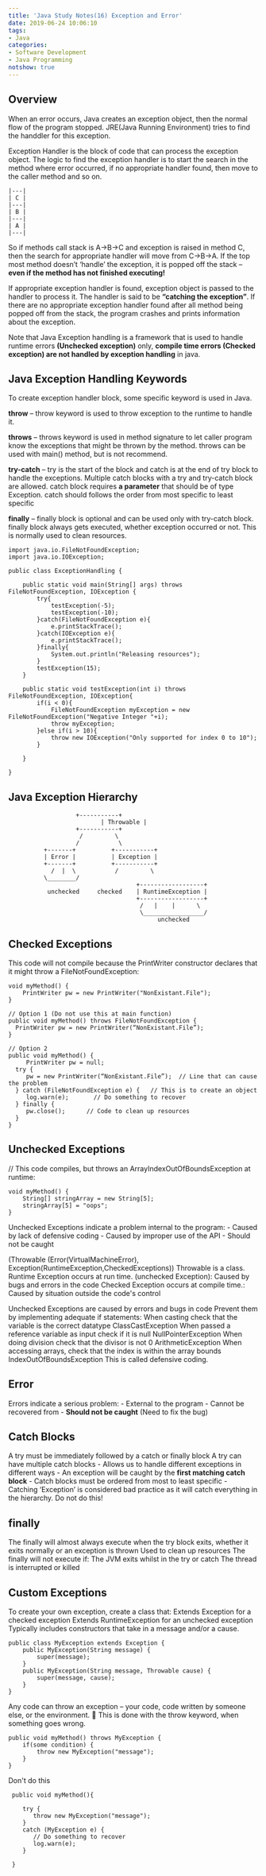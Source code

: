 ```yaml
---
title: 'Java Study Notes(16) Exception and Error'
date: 2019-06-24 10:06:10
tags: 
- Java
categories: 
- Software Development
- Java Programming
notshow: true
---
```


## Overview
When an error occurs, Java creates an exception object, then the normal flow of the program stopped. JRE(Java Running Environment) tries to find the handdler for this exception.

Exception Handler is the block of code that can process the exception object. The logic to find the exception handler is to start the search in the method where error occurred, if no appropriate handler found, then move to the caller method and so on. 
```
|---|
| C |
|---|
| B |
|---|
| A |
|---|
```
So if methods call stack is A->B->C and exception is raised in method C, then the search for appropriate handler will move from C->B->A. If the top most method doesn’t ‘handle’ the exception, it is popped off the stack – **even if the method has not finished executing!** 


If appropriate exception handler is found, exception object is passed to the handler to process it. The handler is said to be **“catching the exception”**. If there are no appropriate exception handler found after all method being popped off from the stack, the program crashes and prints information about the exception.

Note that Java Exception handling is a framework that is used to handle runtime errors **(Unchecked exception)** only, **compile time errors (Checked exception) are not handled by exception handling** in java.

## Java Exception Handling Keywords
To create exception handler block, some specific keyword is used in Java.

**throw** – throw keyword is used to throw exception to the runtime to handle it.

**throws** – throws keyword is used in method signature to let caller program know the exceptions that might be thrown by the method. throws can be used with main() method, but is not recommend.


**try-catch** – try is the start of the block and catch is at the end of try block to handle the exceptions. Multiple catch blocks with a try and try-catch block are allowed. catch block requires **a parameter** that should be of type Exception. catch should follows the order from most specific to least specific

**finally** – finally block is optional and can be used only with try-catch block. finally block always gets executed, whether exception occurred or not. This is normally used to clean resources.

```
import java.io.FileNotFoundException;
import java.io.IOException;

public class ExceptionHandling {

	public static void main(String[] args) throws FileNotFoundException, IOException {
		try{
			testException(-5);
			testException(-10);
		}catch(FileNotFoundException e){
			e.printStackTrace();
		}catch(IOException e){
			e.printStackTrace();
		}finally{
			System.out.println("Releasing resources");			
		}
		testException(15);
	}
	
	public static void testException(int i) throws FileNotFoundException, IOException{
		if(i < 0){
			FileNotFoundException myException = new FileNotFoundException("Negative Integer "+i);
			throw myException;
		}else if(i > 10){
			throw new IOException("Only supported for index 0 to 10");
		}

	}

}

```

## Java Exception Hierarchy



```
                   +-----------+
				          | Throwable |
                   +-----------+
                    /         \
                   /           \
          +-------+          +-----------+
          | Error |          | Exception |
          +-------+          +-----------+
            /  |  \           /         \
          \________/                
                                    +------------------+
           unchecked     checked    | RuntimeException |
                                    +------------------+
                                     /   |    |      \
                                     \_________________/
                                          unchecked
```

## Checked Exceptions

This code will not compile because the PrintWriter constructor declares that it might throw a FileNotFoundException:
```
void myMethod() {
	PrintWriter pw = new PrintWriter("NonExistant.File");
}
```
```
// Option 1 (Do not use this at main function)
public void myMethod() throws FileNotFoundException {
  PrintWriter pw = new PrintWriter(“NonExistant.File”);
}
```
```
// Option 2
public void myMethod() {
     PrintWriter pw = null;
  try {
     pw = new PrintWriter(“NonExistant.File”);	// Line that can cause the problem
  } catch (FileNotFoundException e) {	// This is to create an object
     log.warn(e); 		// Do something to recover	
  } finally {
     pw.close();      // Code to clean up resources
  }
}
```



## Unchecked Exceptions
// This code compiles, but throws an ArrayIndexOutOfBoundsException at runtime:
```
void myMethod() {
	String[] stringArray = new String[5];
  	stringArray[5] = "oops";
}         		
```
Unchecked Exceptions indicate a problem internal to the program:
	- Caused by lack of defensive coding
	- Caused by improper use of the API
	- Should not be caught


(Throwable (Error(VirtualMachineError), Exception(RuntimeException,CheckedExceptions)) 
Throwable is a class.
Runtime Exception occurs at run time. (unchecked Exception): Caused by bugs and errors in the code
Checked Exception occurs at compile time.: Caused by situation outside the code's control

Unchecked Exceptions are caused by errors and bugs in code
Prevent them by implementing adequate if statements:
When casting check that the variable is the correct datatype
ClassCastException
When passed a reference variable as input check if it is null
NullPointerException
When doing division check that the divisor is not 0
ArithmeticException
When accessing arrays, check that the index is within the array bounds
IndexOutOfBoundsException
This is called defensive coding.



## Error
Errors indicate a serious problem:
	- External to the program
	- Cannot be recovered from
	- **Should not be caught** (Need to fix the bug)

## Catch Blocks
A try must be immediately followed by a catch or finally block
A try can have multiple catch blocks
	- Allows us to handle different exceptions in different ways
	- An exception will be caught by the **first matching catch block**
	- Catch blocks must be ordered from most to least specific
	- Catching ‘Exception’ is considered bad practice as it will catch everything in the hierarchy. Do not do this!

## finally 
The finally will almost always execute when the try block exits, whether it exits normally or an exception is thrown
Used to clean up resources
The finally will not execute if:
The JVM exits whilst in the try or catch
The thread is interrupted or killed

## Custom Exceptions
To create your own exception, create a class that:
Extends Exception for a checked exception
Extends RuntimeException for an unchecked exception
Typically includes constructors that take in a message and/or a cause.

```
public class MyException extends Exception {
    public MyException(String message) {
        super(message);
    }
    public MyException(String message, Throwable cause) {
        super(message, cause);
    }
}
```
Any code can throw an exception – your code, code written by someone else, or the environment. 
This is done with the throw keyword, when something goes wrong.

```
public void myMethod() throws MyException {
    if(some condition) {
        throw new MyException("message");
    }
}
```

Don't do this
```
 public void myMethod(){

    try {
       throw new MyException("message");
    }
    catch (MyException e) {
       // Do something to recover
       log.warn(e);
    }

 }
```

